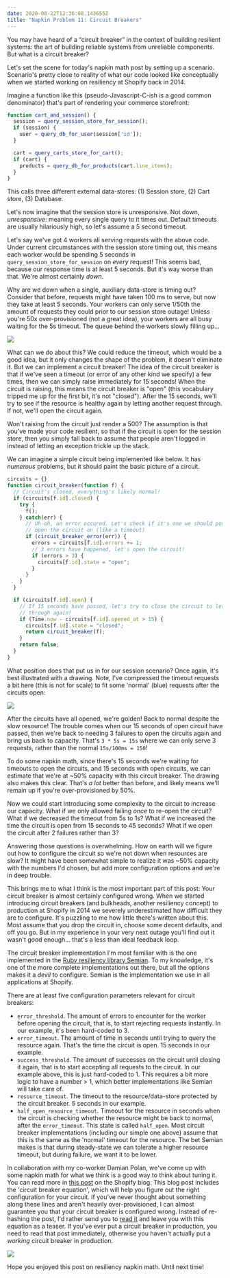 ```yaml
---
date: 2020-08-22T12:36:08.143655Z
title: "Napkin Problem 11: Circuit Breakers"
---
```


You may have heard of a “circuit breaker” in the context of building resilient
systems: the art of building reliable systems from unreliable components. But what
is a circuit breaker?

Let's set the scene for today's napkin math post by setting up a scenario.
Scenario's pretty close to reality of what our code looked like conceptually
when we started working on resiliency at Shopify back in 2014.

Imagine a function like this (pseudo-Javascript-C-ish is a good common
denominator) that's part of rendering your commerce storefront:

```javascript
function cart_and_session() {
  session = query_session_store_for_session();
  if (session) {
    user = query_db_for_user(session['id']);
  }

  cart = query_carts_store_for_cart();
  if (cart) {
    products = query_db_for_products(cart.line_items);
  }
}
```

This calls three different external data-stores: (1) Session store, (2) Cart
store, (3) Database.

Let's now imagine that the session store is unresponsive. Not down,
_unresponsive_: meaning every single query to it times out. Default timeouts are
usually hilariously high, so let's assume a 5 second timeout.

Let's say we've got 4 workers all serving requests with the above code. Under current circumstances with the session store timing out, this means
each worker would be spending 5 seconds in `query_session_store_for_session` on
_every_ request! This seems bad, because our response time is at least 5
seconds. But it's way worse than that. We're almost certainly _down_.

Why are we down when a single, auxiliary data-store is timing out? Consider that
before, requests might have taken 100 ms to serve, but now they take at least 5
seconds. Your workers can only serve 1/50th the amount of requests they could
prior to our session store outage! Unless you're 50x over-provisioned (not a
great idea), your workers are all busy waiting for the 5s timeout. The queue
behind the workers slowly filling up...

![](/static/images/5c6d3d44-9b57-4b75-9f00-44dea022b535.png) 

What can we do about this? We could reduce the timeout, which would be a good idea, but it only changes the shape of the problem, it doesn't eliminate it. But we can implement a circuit breaker! The idea of the
circuit breaker is that if we've seen a timeout (or error of any other kind we
specify) a few times, then we can simply raise immediately for 15 seconds! When
the circuit is raising, this means the circuit breaker is "open" (this
vocabulary tripped me up for the first bit, it's not "closed"). After the 15
seconds, we'll try to see if the resource is healthy again by letting another
request through. If not, we'll open the circuit again.

Won't raising from the circuit just render a 500? The assumption is that you've
made your code resilient, so that if the circuit is open for the session
store, then you simply fall back to assume that people aren't logged in instead of letting an exception trickle up the stack.

We can imagine a simple circuit being implemented like below. It has _numerous_
problems, but it should paint the basic picture of a circuit.

```javascript
circuits = {}
function circuit_breaker(function f) {
  // Circuit's closed, everything's likely normal!
  if (circuits[f.id].closed) {
    try {
      f();
    } catch(err) {
      // Uh-oh, an error occured. Let's check if it's one we should possibly
      // open the circuit on (like a timeout)
      if (circuit_breaker_error(err)) {
        errors = circuits[f.id].errors += 1;
        // 3 errors have happened, let's open the circuit!
        if (errors > 3) {
          circuits[f.id].state = "open";
        }
      }
    }
  }

  if (circuits[f.id].open) {
    // If 15 seconds have passed, let's try to close the circuit to let requests
    // through again!
    if (Time.now - circuits[f.id].opened_at > 15) {
      circuits[f.id].state = "closed";
      return circuit_breaker(f);
    }
    return false;
  }
}
```

What position does that put us in for our session scenario? Once again, it's best
illustrated with a drawing. Note, I've compressed the timeout requests a bit
here (this is not for scale) to fit some 'normal' (blue) requests after the
circuits open:

![](/static/images/4f78974a-657c-48be-8e1c-235b21fb23f5.png) 

After the circuits have all opened, we're golden! Back to normal despite the
slow resource! The trouble comes when our 15 seconds of open circuit have
passed, then we're back to needing 3 failures to open the circuits again and
bring us back to capacity.  That's `3 * 5s = 15s` where we can only serve 3
requests, rather than the normal `15s/100ms = 150`!

To do some napkin math, since there's 15 seconds we're waiting for timeouts to
open the circuits, and 15 seconds with open circuits, we can estimate that we're
at ~50% capacity with this circuit breaker. The drawing also makes this clear. That's _a lot_ better than before,
and likely means we'll remain up if you're over-provisioned by 50%.

Now we could start introducing some complexity to the circuit to increase our
capacity. What if we only allowed failing _once_ to re-open the circuit? What if
we decreased the timeout from 5s to 1s? What if we increased the time the
circuit is open from 15 seconds to 45 seconds? What if we open the circuit after 2 failures rather than 3?

Answering those questions is overwhelming. How on earth will we figure out how to configure the circuit so we're not down when resources are slow? It might have been somewhat simple to
realize it was ~50% capacity with the numbers I'd chosen, but add more
configuration options and we're in deep trouble.

This brings me to what I think is the most important part of this post: Your
circuit breaker is almost certainly configured wrong. When we started
introducing circuit breakers (and bulkheads, another resiliency concept) to
production at Shopify in 2014 we severely underestimated how difficult they
are to configure. It's puzzling to me how little there's written about
this. Most assume that you drop the circuit in, choose some decent defaults, and off you
go. But in my experience in your very next outage you'll find out it wasn't good enough... that's a
less than ideal feedback loop.

The circuit breaker implementation I'm most familiar with is the one implemented
in the [Ruby resiliency library Semian][1]. To my knowledge, it's one of the
more complete implementations out there, but all the options makes it a _devil_
to configure. Semian is the implementation we use in all applications at Shopify.

There are at least five configuration parameters relevant for circuit breakers:

* `error_threshold`. The amount of errors to encounter for the worker before
  opening the circuit, that is, to start rejecting requests instantly. In our
  example, it's been hard-coded to 3.
* `error_timeout`. The amount of time in seconds until trying to query the
  resource again. That's the time the circuit is open. 15 seconds in our example.
* `success_threshold`. The amount of successes on the circuit until closing it
  again, that is to start accepting all requests to the circuit. In our example
  above, this is just hard-coded to 1. This requires a bit more logic to have a
  number > 1, which better implementations like Semian will take care of.
* `resource_timeout`. The timeout to the resource/data-store protected by the circuit breaker. 5 seconds in our example.
* `half_open_resource_timeout`. Timeout for the resource in seconds when the
  circuit is checking whether the resource might be back to normal, after the `error_timeout`. This state is called `half_open`. Most circuit breaker implementations (including our simple one
  above) assume that this is the same as the 'normal' timeout for the resource.
  The bet Semian makes is that during steady-state we can tolerate a higher
  resource timeout, but during failure, we want it to be lower.

In collaboration with my co-worker Damian Polan, we've come up with some napkin math for what we
think is a good way to think about tuning it. You can read more in [this
post][2] on the Shopify blog. This blog post includes the 'circuit breaker
equation', which will help you figure out the right configuration for your
circuit. If you've never thought about something along these lines and aren't
heavily over-provisioned, I can almost guarantee you that your circuit breaker
is configured wrong. Instead of re-hashing the post, I'd rather send you to [read
it][2] and leave you with this equation as a teaser. If you've ever put a circuit breaker in production, you need to read that post immediately, otherwise you haven't actually put a _working_ circuit breaker in production.

 ![](/static/images/81f5ee49-9539-4235-8091-54f3ae34170b.png) 


Hope you enjoyed this post on resiliency napkin math. Until next time!

[1]: https://github.com/shopify/semian
[2]: https://engineering.shopify.com/blogs/engineering/circuit-breaker-misconfigured